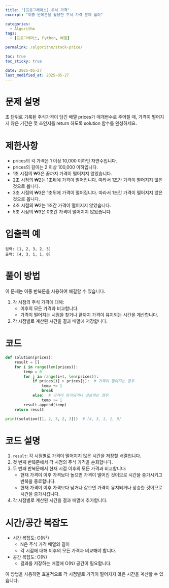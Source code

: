 ```yaml
---
title: "[프로그래머스] 주식 가격"
excerpt: "이중 반복문을 활용한 주식 가격 문제 풀이"

categories:
  - Algorithm
tags:
  - [프로그래머스, Python, 배열]

permalink: /algorithm/stock-price/

toc: true
toc_sticky: true

date: 2025-05-27
last_modified_at: 2025-05-27
---
```


# 문제 설명

초 단위로 기록된 주식가격이 담긴 배열 prices가 매개변수로 주어질 때, 가격이 떨어지지 않은 기간은 몇 초인지를 return 하도록 solution 함수를 완성하세요.

# 제한사항

- prices의 각 가격은 1 이상 10,000 이하인 자연수입니다.
- prices의 길이는 2 이상 100,000 이하입니다.
- 1초 시점의 ₩3은 끝까지 가격이 떨어지지 않았습니다.
- 2초 시점의 ₩2는 1초뒤에 가격이 떨어집니다. 따라서 1초간 가격이 떨어지지 않은 것으로 봅니다.
- 3초 시점의 ₩3은 1초뒤에 가격이 떨어집니다. 따라서 1초간 가격이 떨어지지 않은 것으로 봅니다.
- 4초 시점의 ₩2는 1초간 가격이 떨어지지 않았습니다.
- 5초 시점의 ₩3은 0초간 가격이 떨어지지 않았습니다.

# 입출력 예

```
입력: [1, 2, 3, 2, 3]
출력: [4, 3, 1, 1, 0]
```

# 풀이 방법

이 문제는 이중 반복문을 사용하여 해결할 수 있습니다.

1. 각 시점의 주식 가격에 대해:
   - 이후의 모든 가격과 비교합니다.
   - 가격이 떨어지는 시점을 찾거나 끝까지 가격이 유지되는 시간을 계산합니다.
2. 각 시점별로 계산된 시간을 결과 배열에 저장합니다.

# 코드

```python
def solution(prices):
    result = []
    for i in range(len(prices)):
        temp = 0
        for j in range(i+1, len(prices)):
            if prices[i] > prices[j]:  # 가격이 떨어지는 경우
                temp += 1
                break
            else:  # 가격이 유지되거나 상승하는 경우
                temp += 1
        result.append(temp)
    return result

print(solution([1, 2, 3, 2, 3]))  # [4, 3, 1, 1, 0]
```

# 코드 설명

1. `result`: 각 시점별로 가격이 떨어지지 않은 시간을 저장할 배열입니다.
2. 첫 번째 반복문에서 각 시점의 주식 가격을 순회합니다.
3. 두 번째 반복문에서 현재 시점 이후의 모든 가격과 비교합니다:
   - 현재 가격이 이후 가격보다 높으면 가격이 떨어진 것이므로 시간을 증가시키고 반복을 종료합니다.
   - 현재 가격이 이후 가격보다 낮거나 같으면 가격이 유지되거나 상승한 것이므로 시간을 증가시킵니다.
4. 각 시점별로 계산된 시간을 결과 배열에 추가합니다.

# 시간/공간 복잡도

- 시간 복잡도: O(N²)
  - N은 주식 가격 배열의 길이
  - 각 시점에 대해 이후의 모든 가격과 비교해야 합니다.
- 공간 복잡도: O(N)
  - 결과를 저장하는 배열에 O(N) 공간이 필요합니다.

이 방법을 사용하면 효율적으로 각 시점별로 가격이 떨어지지 않은 시간을 계산할 수 있습니다. 